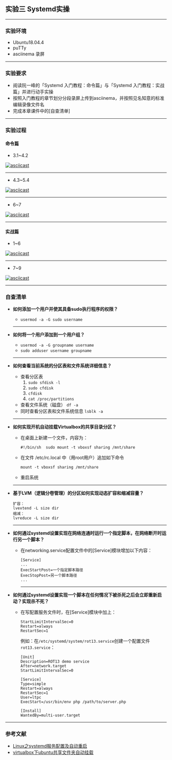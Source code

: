 ## 实验三 Systemd实操

<hr style="height:1px" />

### 实验环境
- Ubuntu18.04.4
- puTTy
- asciinema 录屏

<hr style="height:1px" />

### 实验要求
- 阅读阮一峰的「Systemd 入门教程：命令篇」与「Systemd 入门教程：实战篇」并进行动手实操
- 按照入门教程的章节划分分段录屏上传到asciinema，并按照见名知意的标准编辑录像文件名
- 完成本章课件中的[自查清单]

<hr style="height:1px" />

### 实验过程
#### 命令篇
- 3.1~4.2

[![asciicast](https://asciinema.org/a/hVR9u7z8m80uVKHBehVj0UAcC.svg)](https://asciinema.org/a/hVR9u7z8m80uVKHBehVj0UAcC)

<hr style="height:1px" />

- 4.3~5.4

[![asciicast](https://asciinema.org/a/PHmhQIZox4ddmWbtHWk3FiAR0.svg)](https://asciinema.org/a/PHmhQIZox4ddmWbtHWk3FiAR0)

<hr style="height:1px" />

- 6~7

[![asciicast](https://asciinema.org/a/QbsmDcHlowiGTymUYfCuJsE6A.svg)](https://asciinema.org/a/QbsmDcHlowiGTymUYfCuJsE6A)

<hr style="height:1px" />

#### 实战篇

- 1~6

[![asciicast](https://asciinema.org/a/LPbpb51ytJV0k6L349n6zWZiM.svg)](https://asciinema.org/a/LPbpb51ytJV0k6L349n6zWZiM)

<hr style="height:1px" />

- 7~9

[![asciicast](https://asciinema.org/a/fGxH7GLvBAxC8YxfHeCvglji7.svg)](https://asciinema.org/a/fGxH7GLvBAxC8YxfHeCvglji7)

<hr style="height:1px" />

### 自查清单
- **如何添加一个用户并使其具备sudo执行程序的权限？**
    + ```usermod -a -G sudo username```

    <hr style="height:1px" />

- **如何将一个用户添加到一个用户组？**
    + ```usermod -a -G groupname username```
    + ```sudo adduser username groupname```

    <hr style="height:1px" />

- **如何查看当前系统的分区表和文件系统详细信息？**
    + 查看分区表
      1. `sudo sfdisk -l`
      2. `sudo cfdisk`
      3. `cfdisk`
      4. `cat /proc/partitions`
    + 查看文件系统（磁盘）
    `df -a`
    + 同时查看分区表和文件系统信息
    `lsblk -a` 

    <hr style="height:1px" />

- **如何实现开机自动挂载Virtualbox的共享目录分区？**
    + 在桌面上新建一个文件，内容为： 
        ```
        #!/bin/sh  sudo mount -t vboxsf sharing /mnt/share
        ```
    + 在文件 /etc/rc.local 中（用root用户）追加如下命令
        ```
        mount -t vboxsf sharing /mnt/share
        ```
    + 重启系统

    <hr style="height:1px" />

- **基于LVM（逻辑分卷管理）的分区如何实现动态扩容和缩减容量？**
    ```
    扩容：
    lvextend -L size dir
    缩减：
    lvreduce -L size dir
    ```

    <hr style="height:1px" />

- **如何通过systemd设置实现在网络连通时运行一个指定脚本，在网络断开时运行另一个脚本？**
  + 在networking.service配置文件中的[Service]模块增加以下内容：
    ```
    [Service]
    ...
    ExecStartPost=一个指定脚本路径
    ExecStopPost=另一个脚本路径 
    ...
    ```

    <hr style="height:1px" />

- **如何通过systemd设置实现一个脚本在任何情况下被杀死之后会立即重新启动？实现杀不死？**
    + 在写配置服务文件时，在[Service]模块中加上：
        ```
        StartLimitIntervalSec=0
        Restart=always
        RestartSec=1
        ```
        例如：在`/etc/systemd/system/rot13.service`创建一个配置文件`rot13.service`：
        ```
        [Unit]
        Description=ROT13 demo service
        After=network.target
        StartLimitIntervalSec=0

        [Service]
        Type=simple
        Restart=always
        RestartSec=1
        User=ltpc
        ExecStart=/usr/bin/env php /path/to/server.php
 
        [Install]
        WantedBy=multi-user.target
        ```

<hr style="height:1px" />

### 参考文献

- [Linux之systemd服务配置及自动重启](https://www.cnblogs.com/nxzblogs/p/11755972.html)
- [virtualbox下ubuntu共享文件夹自动挂载](https://blog.csdn.net/u013394556/article/details/49894999)
